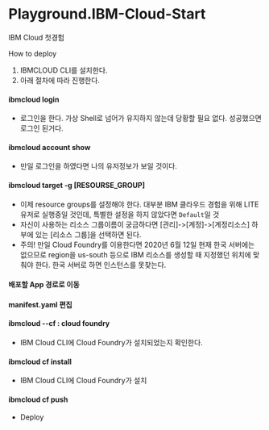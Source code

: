 # Playground.IBM-Cloud-Start

IBM Cloud 첫경험

How to deploy

1. IBMCLOUD CLI를 설치한다.
2. 아래 절차에 따라 진행한다.

#### ibmcloud login
 - 로그인을 한다. 가상 Shell로 넘어가 유지하지 않는데 당황할 필요 없다. 성공했으면 로그인 된거다.
 
#### ibmcloud account show
 - 만일 로그인을 하였다면 나의 유저정보가 보일 것이다.
 
#### ibmcloud target -g [RESOURSE_GROUP] 
 - 이제 resource groups를 설정해야 한다. 대부분 IBM 클라우드 경험을 위해 LITE 유저로 실행중일 것인데, 특별한 설정을 하지 않았다면 `Default`일 것
 - 자신이 사용하는 리소스 그룹이름이 궁금하다면 [관리]->[계정]->[계정리소스] 하부에 있는 [리소스 그룹]을 선택하면 된다.
 - 주의! 만일 Cloud Foundry를 이용한다면 2020년 6월 12일 현재 한국 서버에는 없으므로 region을 us-south 등으로 IBM 리소스를 생성할 때 지정했던 위치에 맞춰야 한다. 한국 서버로 하면 인스턴스를 못찾는다.
 
#### 배포할 App 경로로 이동

#### manifest.yaml 편집

#### ibmcloud --cf : cloud foundry
 - IBM Cloud CLI에 Cloud Foundry가 설치되었는지 확인한다.
 
#### ibmcloud cf install
 - IBM Cloud CLI에 Cloud Foundry가 설치
 
#### ibmcloud cf push
 - Deploy
